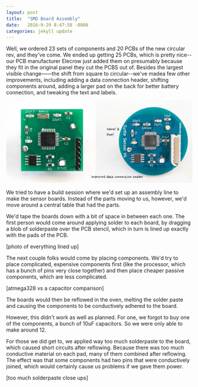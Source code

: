```yaml
---
layout: post
title:  "SMD Board Assembly"
date:   2016-9-29 8:47:58 -0800
categories: jekyll update
---
```

Well, we ordered 23 sets of components and 20 PCBs of the new circular rev, and they've come. We ended up getting 25 PCBs, which is pretty nice--our PCB manufacturer Elecrow just added them on presumably because they fit in the original panel they cut the PCBS out of. Besides the largest visible change——the shift from square to circular--we've madea  few other improvements, including adding a data connection header, shifting components around, adding a larger pad on the back for better battery connection, and tweaking the text and labels.

!["Square - Circular Comparison"](/assets/pcbcomparison.jpg "Square and Circular PCB Comparison")

We tried to have a build session where we'd set up an assembly line to make the sensor boards. Instead of the parts moving to us, however, we'd move around a central table that had the parts.

We'd tape the boards down with a bit of space in between each one. The first person would come around applying solder to each board, by dragging a blob of solderpaste over the PCB stencil, which in turn is lined up exactly with the pads of the PCB. 

[photo of everything lined up]

The next couple folks would come by placing components. We'd try to place complicated, expensive components first (like the processor, which has a bunch of pins very close together) and then place cheaper passive components, which are less complicated.

[atmega328 vs a capacitor comparison]

The boards would then be reflowed in the oven, melting the solder paste and causing the components to be conductively adhered to the board. 

However, this didn't work as well as planned. For one, we forgot to buy one of the components, a bunch of 10uF capacitors. So we were only able to make around 12.

For those we did get to, we applied way too much solderpaste to the board, which caused short circuits after reflowing. Because there was too much conductive material on each pad, many of them combined after reflowing. The effect was that some components had two pins that were conductively joined, which would certainly cause us problems if we gave them power. 

[too much solderpaste close ups]
